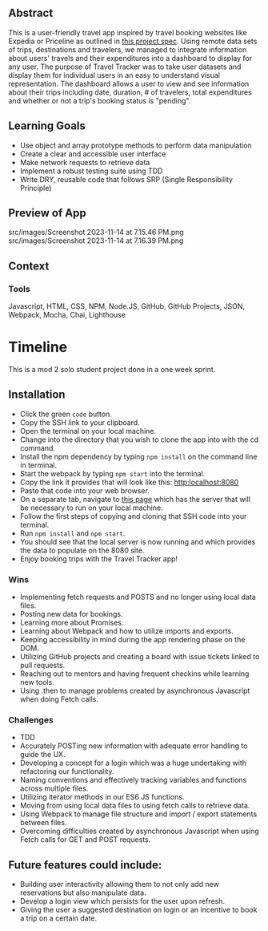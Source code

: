 ## Abstract
This is a user-friendly travel app inspired by travel booking websites like Expedia or Priceline as outlined in [this project spec](https://frontend.turing.edu/projects/travel-tracker.html). Using remote data sets of trips, destinations and travelers, we managed to integrate information about users' travels and their expenditures into a dashboard to display for any user. The purpose of Travel Tracker was to take user datasets and display them for individual users in an easy to understand visual representation. The dashboard allows a user to view and see information about their trips including date, duration, # of travelers, total expenditures and whether or not a trip's booking status is "pending".

## Learning Goals
- Use object and array prototype methods to perform data manipulation
- Create a clear and accessible user interface
- Make network requests to retrieve data
- Implement a robust testing suite using TDD
- Write DRY, reusable code that follows SRP (Single Responsibility Principle)

## Preview of App
src/images/Screenshot 2023-11-14 at 7.15.46 PM.png
src/images/Screenshot 2023-11-14 at 7.16.39 PM.png
<!-- ![Screenshot of Part Two](src/images/fit_lit.gif) -->
<!-- <img src="https://i.imgur.com/uN96sFM.png" width="1012" height="531" alt="Screenshot of Fit Lit App"> -->

## Context

### Tools
Javascript, HTML, CSS, NPM, Node.JS, GitHub, GitHub Projects, JSON, Webpack, Mocha, Chai, Lighthouse

# Timeline
This is a mod 2 solo student project done in a one week sprint. 

## Installation
- Click the green `code` button.
- Copy the SSH link to your clipboard.
- Open the terminal on your local machine.
- Change into the directory that you wish to clone the app into with the cd command.
- Install the npm dependency by typing `npm install` on the command line in terminal.
- Start the webpack by typing `npm start` into the terminal.
- Copy the link it provides that will look like this: [http:localhost:8080]() 
- Paste that code into your web browser.
- On a separate tab, navigate to [this page](https://github.com/turingschool-examples/travel-tracker-api) which has the server that will be necessary to run on your local machine. 
- Follow the first steps of copying and cloning that SSH code into your terminal.
- Run `npm install` and `npm start`.
- You should see that the local server is now running and which provides the data to populate on the 8080 site.
- Enjoy booking trips with the Travel Tracker app!

### Wins
- Implementing fetch requests and POSTS and no longer using local data files. 
- Posting new data for bookings.
- Learning more about Promises.
- Learning about Webpack and how to utilize imports and exports.
- Keeping accessibility in mind during the app rendering phase on the DOM.
- Utilizing GitHub projects and creating a board with issue tickets linked to pull requests.
- Reaching out to mentors and having frequent checkins while learning new tools.
- Using .then to manage problems created by asynchronous Javascript when doing Fetch calls.

### Challenges
- TDD
- Accurately POSTing new information with adequate error handling to guide the UX.
- Developing a concept for a login which was a huge undertaking with refactoring our functionality.
- Naming conventions and effectively tracking variables and functions across multiple files.
- Utilizing iterator methods in our ES6 JS functions.
- Moving from using local data files to using fetch calls to retrieve data.
- Using Webpack to manage file structure and import / export statements between files.
- Overcoming difficulties created by asynchronous Javascript when using Fetch calls for GET and POST requests.

## Future features could include:
- Building user interactivity allowing them to not only add new reservations but also manipulate data.
- Develop a login view which persists for the user upon refresh.
- Giving the user a suggested destination on login or an incentive to book a trip on a certain date.



